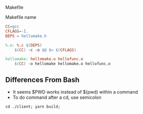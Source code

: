 Makefile

Makefile name

```makefile
CC=gcc
CFLAGS=-I.
DEPS = hellomake.h

%.o: %.c $(DEPS)
	$(CC) -c -o $@ $< $(CFLAGS)

hellomake: hellomake.o hellofunc.o 
	$(CC) -o hellomake hellomake.o hellofunc.o
```

## Differences From Bash

- It seems \$PWD works instead of ​\$(pwd) within a command
- To do command after a cd, use semicolon

```makefile
cd ./client; yarn build;
```



 

